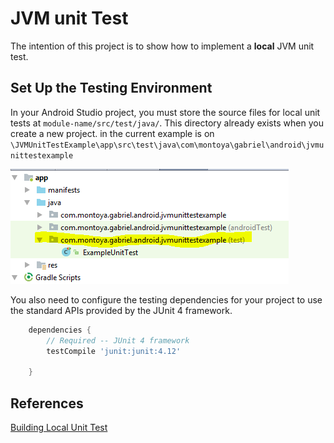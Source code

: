 # JVM unit Test

The intention of this project is to show how to implement a **local** JVM unit test.


## Set Up the Testing Environment

In your Android Studio project, you must store the source files for local unit tests at ```module-name/src/test/java/```. This directory already exists when you create a new project.
in the current example is on ``` \JVMUnitTestExample\app\src\test\java\com\montoya\gabriel\android\jvmunittestexample```

![Screenshot1](images/android_test_folder.png)







You also need to configure the testing dependencies for your project to use the standard APIs provided by the JUnit 4 framework.  

```gradle  
    dependencies {
        // Required -- JUnit 4 framework
        testCompile 'junit:junit:4.12'
   
    }
```





## References
[Building Local Unit Test](https://developer.android.com/training/testing/unit-testing/local-unit-tests.html)
